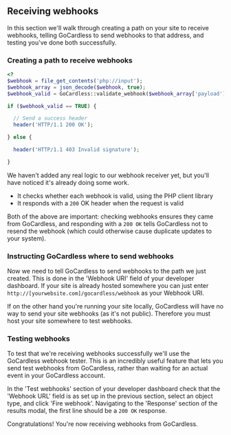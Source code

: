 ## Receiving webhooks

In this section we'll walk through creating a path on your site to receive webhooks, telling GoCardless to send webhooks to that address, and testing you've done both successfully.

### Creating a path to receive webhooks

```php
<?
$webhook = file_get_contents('php://input');
$webhook_array = json_decode($webhook, true);
$webhook_valid = GoCardless::validate_webhook($webhook_array['payload']);

if ($webhook_valid == TRUE) {

  // Send a success header
  header('HTTP/1.1 200 OK');

} else {

  header('HTTP/1.1 403 Invalid signature');

}
```

We haven't added any real logic to our webhook receiver yet, but you'll have noticed it's already doing some work.

* It checks whether each webhook is valid, using the PHP client library
* It responds with a `200` OK header when the request is valid

Both of the above are important: checking webhooks ensures they came from GoCardless, and responding with a `200 OK` tells GoCardless not to resend the webhook (which could otherwise cause duplicate updates to your system).

### Instructing GoCardless where to send webhooks

Now we need to tell GoCardless to send webhooks to the path we just created. This is done in the 'Webhook URI' field of your developer dashboard. If your site is already hosted somewhere you can just enter `http://[yourwebsite.com]/gocardless/webhook` as your Webhook URI.

If on the other hand you're running your site locally, GoCardless will have no way to send your site webhooks (as it's not public). Therefore you must host your site somewhere to test webhooks.

### Testing webhooks

To test that we're receiving webhooks successfully we'll use the GoCardless webhook tester. This is an incredibly useful feature that lets you send test webhooks from GoCardless, rather than waiting for an actual event in your GoCardless account.

In the 'Test webhooks' section of your developer dashboard check that the 'Webhook URL' field is as set up in the previous section, select an object type, and click 'Fire webhook'. Navigating to the 'Response' section of the results modal, the first line should be a `200 OK` response.

Congratulations! You're now receiving webhooks from GoCardless.
